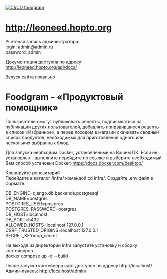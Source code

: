 [![CI/CD foodgram](http://github.com/cheremyak/foodgram-project-react/actions/workflows/foodgram_workflow.yml/badge.svg)](https://github.com/cheremyak/foodgram-project-react/actions/workflows/foodgram_workflow.yml)
# http://leoneed.hopto.org

Учетеная запись администратора:<br/>
login: admin@admin.ru<br/>
password: admin<br/>

Документация доступна по адресу:<br/>
http://leoneed.hopto.org/api/docs/<br/>




Запуск сайта локально

# Foodgram - «Продуктовый помощник»

Пользователи смогут публиковать рецепты, подписываться на публикации других пользователей, добавлять понравившиеся рецепты в список «Избранное», а перед походом в магазин скачивать сводный список продуктов, необходимых для приготовления одного или нескольких выбранных блюд<br/>

Для запуска необходим Docker, установленный на Вашем ПК.
Если не установлен - выполните перейдите по ссылке и выберите необходимый Вам способ установки Docker: https://docs.docker.com/desktop/<br/>

Клонируйте репозиторий<br/>
Перейдите в каталог  /infra/  командой cd infra/. Создайте .env файл в формате.<br/>

DB_ENGINE=django.db.backends.postgresql<br/>
DB_NAME=postgres<br/>
POSTGRES_USER=postgres<br/>
POSTGRES_PASSWORD=postgres<br/>
DB_HOST=localhost<br/>
DB_PORT=5432<br/>
ALLOWED_HOSTS=localhost 127.0.0.1<br/>
CSRF_TRUSTED_ORIGINS=localhost 127.0.0.1<br/>
SECRET_KEY=top_secret<br/>

Не выходя из директории infra запустите установку и сборку контейнеров.<br/>
docker compose up -d --build<br/>

После запуска контейнера сайт доступен по адресу http://localhost/<br/>
Админ-панель: http://localhost/admin/<br/>


